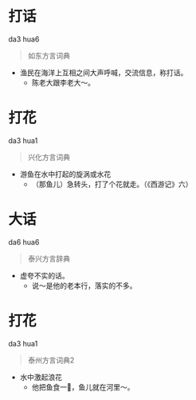 # 打话
da3 hua6
> 如东方言词典
- 渔民在海洋上互相之间大声呼喊，交流信息，称打话。
  - 陈老大跟李老大～。

# 打花
da3 hua1
> 兴化方言词典
- 游鱼在水中打起的旋涡或水花
  - （那鱼儿）急转头，打了个花就走。（《西游记》六）

# 大话
da6 hua6
> 泰兴方言辞典
- 虚夸不实的话。
  - 说～是他的老本行，落实的不多。


# 打花
da3 hua1
> 泰州方言词典2
- 水中激起浪花
  - 他把鱼食一𢮎，鱼儿就在河里～。